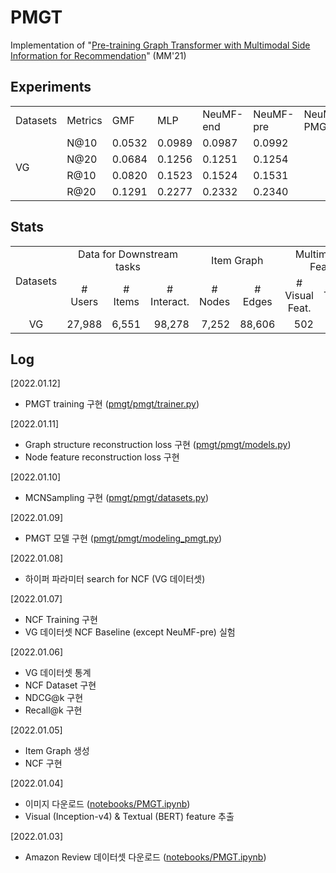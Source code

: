 # PMGT

Implementation of "[Pre-training Graph Transformer with Multimodal Side Information for Recommendation](https://arxiv.org/abs/2010.12284)" (MM'21)

## Experiments

<table>
  <tr>
    <td>Datasets</td>
    <td>Metrics</td>
    <td>GMF</td>
    <td>MLP</td>
    <td>NeuMF-end</td>
    <td>NeuMF-pre</td>
    <td>NeuMF-PMGT</td>
  </tr>
  <tr>
    <td rowspan="5">VG</td>
  </tr>
  <tr>
    <td>N@10</td>
    <td>0.0532</td>
    <td>0.0989</td>
    <td>0.0987</td>
    <td>0.0992</td>
    <td></td>
  </tr>
  <tr>
    <td>N@20</td>
    <td>0.0684</td>
    <td>0.1256</td>
    <td>0.1251</td>
    <td>0.1254</td>
    <td></td>
  </tr>
  <tr>
    <td>R@10</td>
    <td>0.0820</td>
    <td>0.1523</td>
    <td>0.1524</td>
    <td>0.1531</td>
    <td></td>
  </tr>
  <tr>
    <td>R@20</td>
    <td>0.1291</td>
    <td>0.2277</td>
    <td>0.2332</td>
    <td>0.2340</td>
    <td></td>
  </tr>
</table>

## Stats

<table>
  <tr>
    <td rowspan="2" style="text-align:center">Datasets</td>
    <td colspan="3" style="text-align:center">Data for Downstream tasks</td>
    <td colspan="2" style="text-align:center">Item Graph</td>
    <td colspan="2" style="text-align:center">Multimodal Feat.</td>
  </tr>
  <tr>
    <td style="text-align:center"># Users</td>
    <td style="text-align:center" ># Items</td>
    <td style="text-align:center"># Interact.</td>
    <td style="text-align:center"># Nodes</td>
    <td style="text-align:center"># Edges</td>
    <td style="text-align:center"># Visual Feat.</td>
    <td style="text-align:center"># Textual Feat.</td>
  </tr>
  <tr>
    <td style="text-align:center">VG</td>
    <td style="text-align:right">27,988</td>
    <td style="text-align:right">6,551</td>
    <td style="text-align:right">98,278</td>
    <td style="text-align:right">7,252</td>
    <td style="text-align:right">88,606</td>
    <td style="text-align:right">502</td>
    <td style="text-align:right">7,252</td>
  </tr>
</table>

## Log

[2022.01.12]  
  - PMGT training 구현 ([pmgt/pmgt/trainer.py](pmgt/pmgt/trainer.py))  

[2022.01.11]  
 - Graph structure reconstruction loss 구현 ([pmgt/pmgt/models.py](pmgt/pmgt/models.py))  
 - Node feature reconstruction loss 구현  

[2022.01.10]  
 - MCNSampling 구현 ([pmgt/pmgt/datasets.py](pmgt/pmgt/datasets.py))  

[2022.01.09]  
 - PMGT 모델 구현 ([pmgt/pmgt/modeling_pmgt.py](pmgt/pmgt/modeling_pmgt.py))  

[2022.01.08]  
 - 하이퍼 파라미터 search for NCF (VG 데이터셋)  

[2022.01.07]  
 - NCF Training 구현  
 - VG 데이터셋 NCF Baseline (except NeuMF-pre) 실험

[2022.01.06]  
 - VG 데이터셋 통계  
 - NCF Dataset 구현  
 - NDCG@k 구현  
 - Recall@k 구현

[2022.01.05]  
 - Item Graph 생성  
 - NCF 구현

[2022.01.04]  
 - 이미지 다운로드 ([notebooks/PMGT.ipynb](notebooks/PMGT.ipynb))  
 - Visual (Inception-v4) & Textual (BERT) feature 추출

[2022.01.03]  
 - Amazon Review 데이터셋 다운로드 ([notebooks/PMGT.ipynb](notebooks/PMGT.ipynb))
